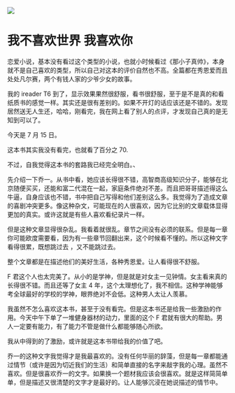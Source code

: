 ![](https://yoran-images-1256970527.cos.ap-guangzhou.myqcloud.com/%E6%88%91%E4%B8%8D%E5%96%9C%E6%AC%A2%E4%B8%96%E7%95%8C%E5%96%9C%E6%AC%A2%E4%BD%A0)

# 我不喜欢世界 我喜欢你

恋爱小说，基本没有看过这个类型的小说，也就小时候看过《那小子真帅》，本身就不是自己喜欢的类型，所以自己对这本的评价自然也不高。全篇都在秀恩爱而且处处凡尔赛，两个有钱人家的少爷少女的故事。

我的 ireader T6 到了，显示效果果然很舒服，看书很舒服，至于是不是真的和看纸质书的感觉一样。其实还是很有差别的。如果不开灯的话应该还是不错的。发现居然送无人生还，哈哈，刚看完，我在网上看了别人的点评，才发现自己真的是无知到可以了。

今天是 7 月 15 日。

这本书其实我没有看完，也就看了百分之 70.

不过，自我觉得这本书的套路我已经完全明白。、

先介绍一下乔一。从书中看，她应该长得很不错，高智商高级知识分子，能够在北京随便买买，还能和富二代混在一起，家庭条件绝对不差。而且把哥哥描述得这么牛逼，自身应该也不错，书中把自己写得和他们差别这么多。我觉得为了造成文章的喜剧冲突更多。像这种杂文，可能现在的人很喜欢，因为它比别的文章载体显得更加的真实。或许这就是有些人喜欢看纪录片一样。

但是这种文章显得很杂乱。我看着就很乱。章节之间没有必须的联系。但是每一章你可能欧度需要看，因为有一些章节回翻出来，这个时候看不懂的。所以这种文字看得很累，既想跳过去 ，又不能跳过去。

整个文章都是在描述他们的美好生活，各种秀恩爱。让人看得很不舒服。

F 君这个人也太完美了。从小的是学神，但是就是对女主一见钟情。女主看来真的长得很不错。而且还等了女主 4 年，这个太理想化了，我不相信。这种学神能够考全球最好的学校的学神，眼界绝对不会低。这种男人太让人羡慕。

我虽然不怎么喜欢这本书，甚至于没有看完。但是这本书还是给我一些激励的作用。今天中午下单了一堆健身器材的动力，里面的这个 F 君就有很大的帮助。男人一定要有能力，有了能力不管是做什么都能够随心所欲。

我从中得到的了激励，或许就是这本书带给我的价值了吧。

乔一的这种文字我觉得才是我最喜欢的。没有任何华丽的辞藻，但是每一章都能通过情节（或许是因为切近我们的生活）和简单直接的名字来敲字我的心理。虽然不喜欢。但是很喜欢乔一的文字。如果换一个题材我应该会很喜欢。就是这样简简单单，但是描述又很清楚的文字才是最好的。让人能够沉浸在她说描述的情节中。
